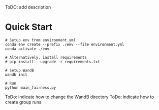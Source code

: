 ToDO: add description

# Quick Start

```shell
# Setup env from environment.yml
conda env create --prefix ./env --file environment.yml
conda activate ./env

# Alternatively, install requirements
# pip install --upgrade -r requirements.txt

# Setup WandB
wandb init

# Run
python main_fairness.py
```
ToDo: indicate how to change the WandB directory
ToDo: indicate how to create group runs
